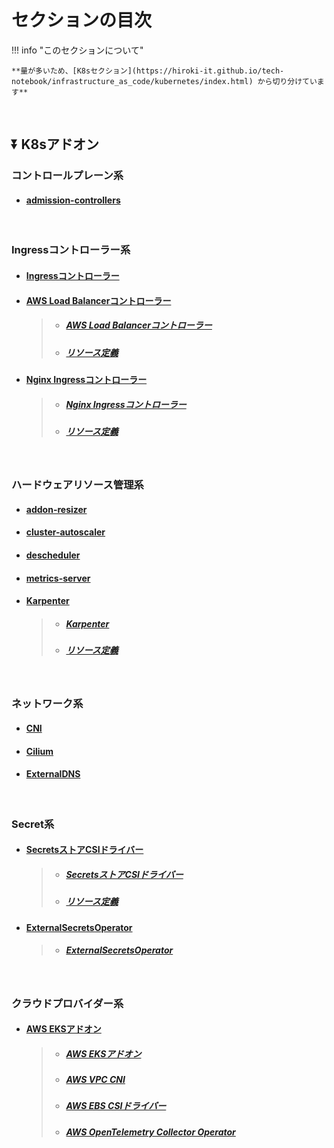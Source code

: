 # セクションの目次

!!! info "このセクションについて"

    **量が多いため、[K8sセクション](https://hiroki-it.github.io/tech-notebook/infrastructure_as_code/kubernetes/index.html) から切り分けています**

<br>

## ⏬ K8sアドオン

### コントロールプレーン系

* #### [admission-controllers](https://hiroki-it.github.io/tech-notebook/infrastructure_as_code/infrastructure_as_code_kubernetes_addon_component_control_plane_admission_controllers.html)

<br>

### Ingressコントローラー系

* #### [Ingressコントローラー](https://hiroki-it.github.io/tech-notebook/infrastructure_as_code/infrastructure_as_code_kubernetes_addon_ingress_controller.html)

* #### <u>AWS Load Balancerコントローラー</u>
  > * ##### [AWS Load Balancerコントローラー](https://hiroki-it.github.io/tech-notebook/infrastructure_as_code/infrastructure_as_code_kubernetes_addon_ingress_controller_alb.html)
  > * ##### [リソース定義](https://hiroki-it.github.io/tech-notebook/infrastructure_as_code/infrastructure_as_code_kubernetes_addon_ingress_controller_alb_resource_definition.html)

* #### <u>Nginx Ingressコントローラー</u>
  > * ##### [Nginx Ingressコントローラー](https://hiroki-it.github.io/tech-notebook/infrastructure_as_code/infrastructure_as_code_kubernetes_addon_ingress_controller_nginx.html)
  > * ##### [リソース定義](https://hiroki-it.github.io/tech-notebook/infrastructure_as_code/infrastructure_as_code_kubernetes_addon_ingress_controller_nginx_resource_definition.html)

<br>

### ︎ハードウェアリソース管理系

* #### [︎addon-resizer](https://hiroki-it.github.io/tech-notebook/infrastructure_as_code/infrastructure_as_code_kubernetes_addon_hardware_resource_management_addon_resizer.html)

* #### [︎cluster-autoscaler](https://hiroki-it.github.io/tech-notebook/infrastructure_as_code/infrastructure_as_code_kubernetes_addon_hardware_resource_management_cluster_autoscaler.html)

* #### [︎descheduler](https://hiroki-it.github.io/tech-notebook/infrastructure_as_code/infrastructure_as_code_kubernetes_addon_hardware_resource_management_descheduler.html)

* #### [metrics-server](https://hiroki-it.github.io/tech-notebook/infrastructure_as_code/infrastructure_as_code_kubernetes_addon_hardware_resource_management_metrics_server.html)

* #### <u>Karpenter</u>
  > * ##### [Karpenter](https://hiroki-it.github.io/tech-notebook/infrastructure_as_code/infrastructure_as_code_kubernetes_addon_hardware_resource_management_karpenter.html)
  > * ##### [リソース定義](https://hiroki-it.github.io/tech-notebook/infrastructure_as_code/infrastructure_as_code_kubernetes_addon_hardware_resource_management_karpenter_resource_definition.html)

<br>

### ネットワーク系

* #### [CNI](https://hiroki-it.github.io/tech-notebook/infrastructure_as_code/infrastructure_as_code_kubernetes_addon_network_cni.html)

* #### [Cilium](https://hiroki-it.github.io/tech-notebook/infrastructure_as_code/infrastructure_as_code_kubernetes_addon_network_cilium.html)

* #### [ExternalDNS](https://hiroki-it.github.io/tech-notebook/infrastructure_as_code/infrastructure_as_code_kubernetes_addon_network_external_dns.html)

<br>

### Secret系

* #### <u>SecretsストアCSIドライバー</u>
  > * ##### [SecretsストアCSIドライバー](https://hiroki-it.github.io/tech-notebook/infrastructure_as_code/infrastructure_as_code_kubernetes_addon_secret_secrets_store_csi_driver.html)
  > * ##### [︎リソース定義](https://hiroki-it.github.io/tech-notebook/infrastructure_as_code/infrastructure_as_code_kubernetes_addon_secret_secrets_store_csi_driver_resource_definition.html)
* #### <u>ExternalSecretsOperator</u>
  > * ##### [ExternalSecretsOperator](https://hiroki-it.github.io/tech-notebook/infrastructure_as_code/infrastructure_as_code_kubernetes_addon_secret_external_secrets_oprator.html)

<br>

### クラウドプロバイダー系

* #### <u>AWS EKSアドオン</u>
  > * ##### [AWS EKSアドオン](https://hiroki-it.github.io/tech-notebook/infrastructure_as_code/infrastructure_as_code_kubernetes_addon_cloud_provider_aws_eks.html)
  > * ##### [AWS VPC CNI](https://hiroki-it.github.io/tech-notebook/infrastructure_as_code/infrastructure_as_code_kubernetes_addon_cloud_provider_aws_eks_vpc_cni.html)
  > * ##### [AWS EBS CSIドライバー](https://hiroki-it.github.io/tech-notebook/infrastructure_as_code/infrastructure_as_code_kubernetes_addon_cloud_provider_aws_eks_ebs_csi_driver.html)
  > * ##### [AWS OpenTelemetry Collector Operator](https://hiroki-it.github.io/tech-notebook/infrastructure_as_code/infrastructure_as_code_kubernetes_addon_cloud_provider_aws_eks_open_telemetry_collector_operator.html)

<br>
